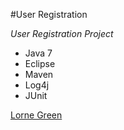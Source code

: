 #User Registration

*User Registration Project*

* Java 7
* Eclipse
* Maven
* Log4j
* JUnit

[Lorne Green](https://github.com/Greenster)
